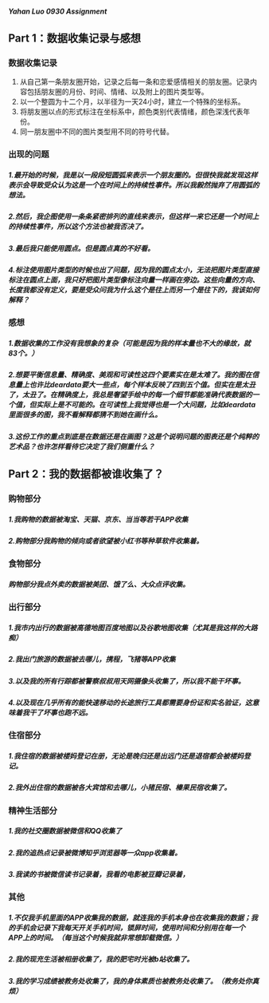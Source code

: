 ##### Yahan Luo 0930 Assignment
## Part 1：数据收集记录与感想
### 数据收集记录
1. 从自己第一条朋友圈开始，记录之后每一条和恋爱感情相关的朋友圈。记录内容包括朋友圈的月份、时间、情绪、以及附上的图片类型等。
2. 以一个整圆为十二个月，以半径为一天24小时，建立一个特殊的坐标系。
3. 将朋友圈以点的形式标注在坐标系中，颜色类别代表情绪，颜色深浅代表年份。
4. 同一朋友圈中不同的图片类型用不同的符号代替。
### 出现的问题
##### 1.最开始的时候，我是以一段段短圆弧来表示一个朋友圈的。但很快我就发现这样表示会导致受众认为这是一个在时间上的持续性事件。所以我毅然抛弃了用圆弧的想法。
##### 2.然后，我企图使用一条条紧密排列的直线来表示，但这样一来它还是一个时间上的持续性事件，所以这个方法也被我否决了。
##### 3.最后我只能使用圆点。但是圆点真的不好看。
##### 4.标注使用图片类型的时候也出了问题，因为我的圆点太小，无法把图片类型直接标注在圆点上面，我只好把图片类型像标注向量一样画在旁边。这些向量的方向、长度我都没有定义，要是受众问我为什么这个是往上而另一个是往下的，我该如何解释？
### 感想
##### 1.数据收集的工作没有我想象的复杂（可能是因为我的样本量也不大的缘故，就83个。）
##### 2.想要平衡信息量、精确度、美观和可读性这四个要素实在是太难了。我的图在信息量上也许比deardata要大一些点，每个样本反映了四到五个值。但实在是太丑了，太丑了。在精确度上，我总是奢望手绘中的每一个细节都能准确代表数据的一个值，但实际上是不可能的。在可读性上我觉得也是一个大问题，比如deardata里面很多的图，我不看解释都猜不到她在画什么。
##### 3.这份工作的重点到底是在数据还是在画图？这是个说明问题的图表还是个纯粹的艺术品？也许怎样看待它决定了我们侧重什么？
## Part 2：我的数据都被谁收集了？
### 购物部分
##### 1.我购物的数据被淘宝、天猫、京东、当当等若干APP收集
##### 2.购物部分我购物的倾向或者欲望被小红书等种草软件收集着。
### 食物部分
##### 购物部分我点外卖的数据被美团、饿了么、大众点评收集。
### 出行部分
##### 1.我市内出行的数据被高德地图百度地图以及谷歌地图收集（尤其是我这样的大路痴）
##### 2.我出门旅游的数据被去哪儿，携程，飞猪等APP收集
##### 3.以及我的所有行踪都被警察叔叔用天网摄像头收集了，所以我不能干坏事。
##### 4.以及现在几乎所有的能快速移动的长途旅行工具都需要身份证和实名验证，这意味着我干了坏事也跑不远。
### 住宿部分
##### 1.我住宿的数据被楼妈登记在册，无论是晚归还是出远门还是退宿都会被楼妈登记。
##### 2.我外出住宿的数据被各大宾馆和去哪儿，小猪民宿、榛果民宿收集了。
### 精神生活部分
##### 1.我的社交圈数据被微信和QQ收集了
##### 2.我的追热点记录被微博知乎浏览器等一众app收集着。
##### 3.我读的书被微信读书记录着，我看的电影被豆瓣记录着，
### 其他
##### 1.不仅我手机里面的APP收集我的数据，就连我的手机本身也在收集我的数据；我的手机会记录下我每天开关手机时间，锁屏时间，使用时间和分别用在每一个APP上的时间。（每当这个时候我就非常想卸载微信。）
##### 2.我的现充生活被相册收集了，我的肥宅时光被b站收集了。
##### 3.我的学习成绩被教务处收集了，我的身体素质也被教务处收集了。（教务处你真烦）
